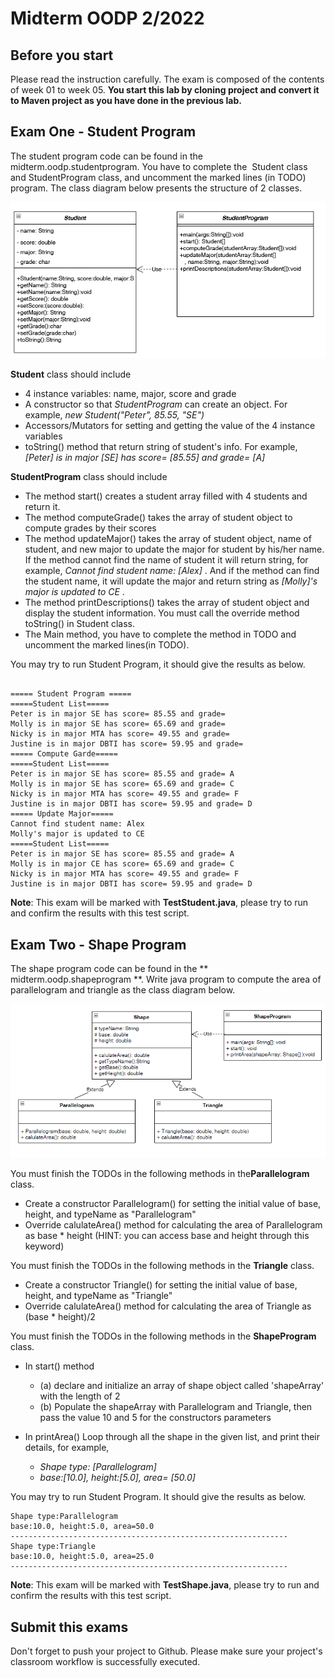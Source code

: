 Midterm OODP 2/2022
===================

Before you start
----------
Please read the instruction carefully. The exam is composed of the contents of week 01 to week 05.
**You start this lab by cloning project and convert it to Maven project as you have done in the previous lab.**

Exam One - Student Program
--------------------------
The student program code can be found in the ​midterm.oodp.studentprogram. You have to complete the ​ Student class and StudentProgram class, and uncomment the marked lines (in TODO) program. The class diagram below presents the structure of 2 classes.

![classDiagram1](image/MidtermExam1.png)

**Student** class should include
- 4 instance variables: name, major, score and grade
- A constructor so that _StudentProgram_ can create an object. For example,  _new Student("Peter", 85.55, "SE")_
- Accessors/Mutators for setting and getting the value of the 4 instance variables
- toString() method that return  string of student's info. For example,  _[Peter] is in major [SE] has score= [85.55] and grade= [A]_ 

**StudentProgram** class should include
- The method start() creates a student array filled with 4 students and return it. 
- The method computeGrade() takes the array of student object to compute grades by their scores
- The method updateMajor() takes the array of student object, name of student, and new major to update the major for student by his/her name. If the method cannot find the name of student it will return string, for example,   _Cannot find student name: [Alex]_ .  And if the method can find the student name, it will update the major and return string as  _[Molly]'s major is updated to CE_ .
- The method printDescriptions() takes the array of student object and display the student information. You must call the override method toString() in Student class. 
- The Main method, you have to  complete the method in TODO and  uncomment the marked lines(in TODO).

You may try to run Student Program, it should give the results as below.

```

===== Student Program =====
=====Student List=====
Peter is in major SE has score= 85.55 and grade= 
Molly is in major SE has score= 65.69 and grade= 
Nicky is in major MTA has score= 49.55 and grade= 
Justine is in major DBTI has score= 59.95 and grade= 
===== Compute Garde===== 
=====Student List=====
Peter is in major SE has score= 85.55 and grade= A
Molly is in major SE has score= 65.69 and grade= C
Nicky is in major MTA has score= 49.55 and grade= F
Justine is in major DBTI has score= 59.95 and grade= D
===== Update Major===== 
Cannot find student name: Alex
Molly's major is updated to CE
=====Student List=====
Peter is in major SE has score= 85.55 and grade= A
Molly is in major CE has score= 65.69 and grade= C
Nicky is in major MTA has score= 49.55 and grade= F
Justine is in major DBTI has score= 59.95 and grade= D
```

**Note**: This exam will be marked with **TestStudent.java**, please try to run and confirm the results with this test script.

Exam Two - Shape Program
--------------------------
The shape program code can be found in the **​midterm.oodp.shapeprogram **.
Write java program to compute the area of parallelogram and triangle as the class diagram below. 

![classDiagram2](image/MidtermExam2.png)

You must finish the TODOs in  the following methods in the ​**Parallelogram** class.
- Create a constructor Parallelogram() for setting the initial value of base, height, and typeName as "Parallelogram"
- Override calulateArea() method for calculating the area of  Parallelogram as base * height (HINT: you can access base and height through this keyword)

You must finish the TODOs in the following methods in the **Triangle**​ class.
- Create a constructor Triangle() for setting the initial value of base, height, and typeName as "Triangle"
- Override calulateArea() method for calculating the area of  Triangle as (base * height)/2

You must finish the TODOs in the following methods in the **ShapeProgram** class.
- In start() method 
    - (a) declare and initialize an array of shape object called 'shapeArray' with the length of 2
    - (b) Populate the shapeArray with Parallelogram and Triangle, then pass the value 10 and 5 for the constructors parameters
- In printArea() Loop through all the shape in the given list, and print their details, for example,

    - _Shape type: [Parallelogram]_   
    - _base:[10.0], height:[5.0], area= [50.0]_



You may try to run Student Program. It should give the results as below.

```
Shape type:Parallelogram
base:10.0, height:5.0, area=50.0
--------------------------------------------------------------
Shape type:Triangle
base:10.0, height:5.0, area=25.0
--------------------------------------------------------------
```
**Note**: This exam will be marked with **TestShape.java**, please try to run and confirm the results with this test script.

Submit this exams
------------------
Don't forget to push your project to Github. Please make sure your project's classroom workflow is successfully executed.


